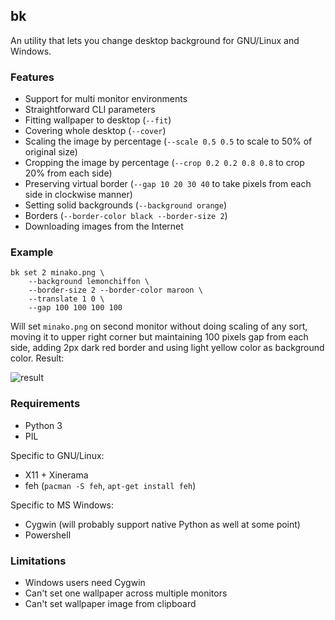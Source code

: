 bk
---

An utility that lets you change desktop background for GNU/Linux and Windows.

### Features

- Support for multi monitor environments
- Straightforward CLI parameters
- Fitting wallpaper to desktop (`--fit`)
- Covering whole desktop (`--cover`)
- Scaling the image by percentage (`--scale 0.5 0.5` to scale to 50% of
  original size)
- Cropping the image by percentage (`--crop 0.2 0.2 0.8 0.8` to crop 20% from
  each side)
- Preserving virtual border (`--gap 10 20 30 40` to take pixels from each side
  in clockwise manner)
- Setting solid backgrounds (`--background orange`)
- Borders (`--border-color black --border-size 2`)
- Downloading images from the Internet

### Example

    bk set 2 minako.png \
        --background lemonchiffon \
        --border-size 2 --border-color maroon \
        --translate 1 0 \
        --gap 100 100 100 100

Will set `minako.png` on second monitor without doing scaling of any sort,
moving it to upper right corner but maintaining 100 pixels gap from each side,
adding 2px dark red border and using light yellow color as background color.
Result:

![result](https://cloud.githubusercontent.com/assets/1045476/8054172/c4ffe1a0-0e96-11e5-8e3b-3f97df75f84e.jpg)

### Requirements

- Python 3
- PIL

Specific to GNU/Linux:

- X11 + Xinerama
- feh (`pacman -S feh`, `apt-get install feh`)

Specific to MS Windows:

- Cygwin (will probably support native Python as well at some point)
- Powershell

### Limitations

- Windows users need Cygwin
- Can't set one wallpaper across multiple monitors
- Can't set wallpaper image from clipboard
